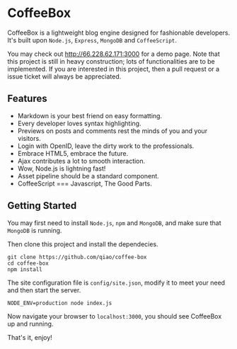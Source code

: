 CoffeeBox
=========

CoffeeBox is a lightweight blog engine designed for fashionable developers. It's built upon `Node.js`, `Express`, `MongoDB` and `CoffeeScript`. 

You may check out http://66.228.62.171:3000 for a demo page. Note that this project is still in heavy construction; lots of functionalities are to be implemented. If you are interested in this project, then a pull request or a issue ticket will always be appreciated.

Features
--------

* Markdown is your best friend on easy formatting.
* Every developer loves syntax highlighting.
* Previews on posts and comments rest the minds of you and your visitors.
* Login with OpenID, leave the dirty work to the professionals.
* Embrace HTML5, embrace the future.
* Ajax contributes a lot to smooth interaction.
* Wow, Node.js is lightning fast!
* Asset pipeline should be a standard component.
* CoffeeScript === Javascript, The Good Parts.

Getting Started
---------------

You may first need to install `Node.js`, `npm` and `MongoDB`, and make sure that `MongoDB` is running.

Then clone this project and install the dependecies.

    git clone https://github.com/qiao/coffee-box
    cd coffee-box
    npm install

The site configuration file is `config/site.json`, modify it to meet your need and then start the server.

    NODE_ENV=production node index.js

Now navigate your browser to `localhost:3000`, you should see CoffeeBox up and running.

That's it, enjoy!
